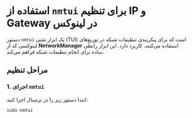 # استفاده از `nmtui` برای تنظیم IP و Gateway در لینوکس

دستور `nmtui` یک ابزار متنی (TUI) است که برای پیکربندی تنظیمات شبکه در توزیع‌های لینوکسی که از **NetworkManager** استفاده می‌کنند، کاربرد دارد. این ابزار رابطی ساده برای انجام تنظیمات شبکه فراهم می‌کند.

## مراحل تنظیم

### 1. اجرای `nmtui`
ابتدا دستور زیر را در ترمینال اجرا کنید:

```bash
sudo nmtui
```
